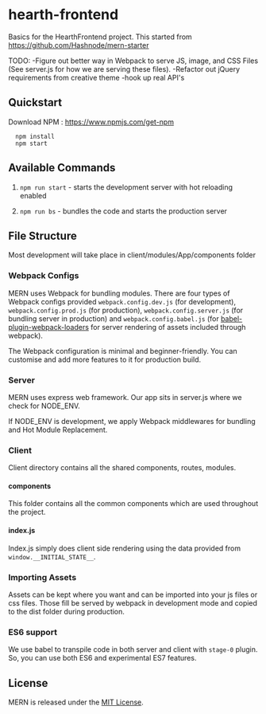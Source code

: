 # hearth-frontend

Basics for the HearthFrontend project.  This started from https://github.com/Hashnode/mern-starter

TODO:
-Figure out better way in Webpack to serve JS, image, and CSS Files (See server.js for how we are serving these files).
-Refactor out jQuery requirements from creative theme
-hook up real API's 


## Quickstart
Download NPM : https://www.npmjs.com/get-npm

```
  npm install
  npm start
```

## Available Commands

1. `npm run start` - starts the development server with hot reloading enabled

2. `npm run bs` - bundles the code and starts the production server

## File Structure
Most development will take place  in client/modules/App/components folder

### Webpack Configs

MERN uses Webpack for bundling modules. There are four types of Webpack configs provided `webpack.config.dev.js` (for development), `webpack.config.prod.js` (for production), `webpack.config.server.js` (for bundling server in production) and `webpack.config.babel.js` (for [babel-plugin-webpack-loaders](https://github.com/istarkov/babel-plugin-webpack-loaders) for server rendering of assets included through webpack).

The Webpack configuration is minimal and beginner-friendly. You can customise and add more features to it for production build.

### Server

MERN uses express web framework. Our app sits in server.js where we check for NODE_ENV.

If NODE_ENV is development, we apply Webpack middlewares for bundling and Hot Module Replacement.

### Client

Client directory contains all the shared components, routes, modules.

#### components
This folder contains all the common components which are used throughout the project.

#### index.js
Index.js simply does client side rendering using the data provided from `window.__INITIAL_STATE__`.

### Importing Assets
Assets can be kept where you want and can be imported into your js files or css files. Those fill be served by webpack in development mode and copied to the dist folder during production.

### ES6 support
We use babel to transpile code in both server and client with `stage-0` plugin. So, you can use both ES6 and experimental ES7 features.

## License
MERN is released under the [MIT License](http://www.opensource.org/licenses/MIT).

